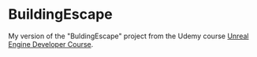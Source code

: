 # BuildingEscape

My version of the "BuldingEscape" project from the Udemy course [Unreal Engine Developer Course](https://www.udemy.com/unrealcourse).
